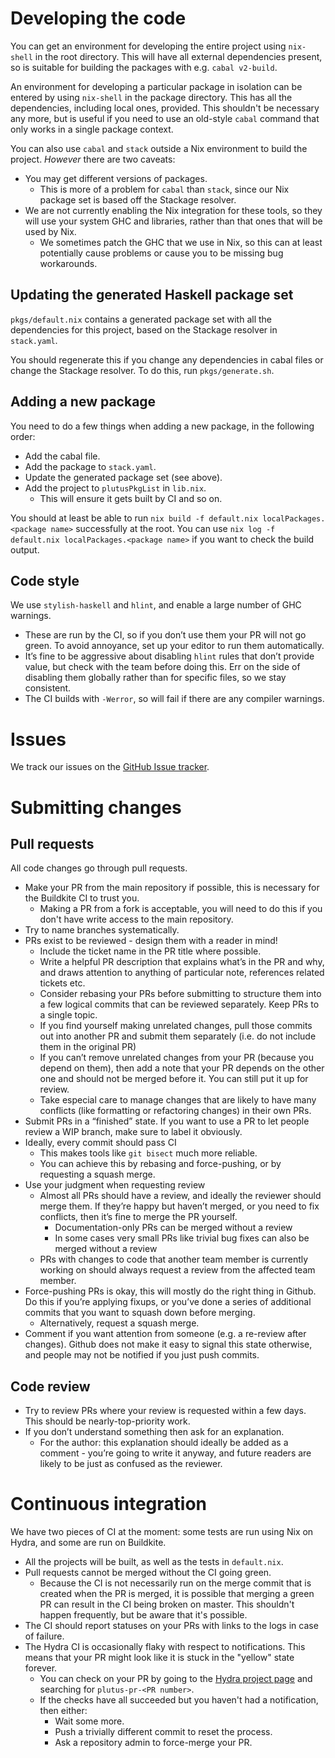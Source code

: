 # Developing the code

You can get an environment for developing the entire project using `nix-shell` in the root directory.
This will have all external dependencies present, so is suitable for building the packages with e.g. `cabal v2-build`.

An environment for developing a particular package in isolation can be entered by using `nix-shell` in the
package directory. This has all the dependencies, including local ones, provided. This shouldn't be necessary
any more, but is useful if you need to use an old-style `cabal` command that only works in a single package context.

You can also use `cabal` and `stack` outside a Nix environment to build the project. *However* there are two caveats:
- You may get different versions of packages.
    - This is more of a problem for `cabal` than `stack`, since our Nix package set is based off 
      the Stackage resolver.
- We are not currently enabling the Nix integration for these tools, so they will use your system
  GHC and libraries, rather than that ones that will be used by Nix.
    - We sometimes patch the GHC that we use in Nix, so this can at least potentially cause problems or cause
      you to be missing bug workarounds.

## Updating the generated Haskell package set

`pkgs/default.nix` contains a generated package set with all the dependencies for this project, based on the Stackage
resolver in `stack.yaml`.

You should regenerate this if you change any dependencies in cabal files or change the Stackage resolver. To do this, run `pkgs/generate.sh`.

## Adding a new package

You need to do a few things when adding a new package, in the following order:
- Add the cabal file.
- Add the package to `stack.yaml`.
- Update the generated package set (see above).
- Add the project to `plutusPkgList` in `lib.nix`.
    - This will ensure it gets built by CI and so on.

You should at least be able to run `nix build -f default.nix localPackages.<package name>` successfully at the root. You can use `nix log -f default.nix localPackages.<package name>` if you want to check the build output.

## Code style

We use `stylish-haskell` and `hlint`, and enable a large number of GHC warnings.
- These are run by the CI, so if you don’t use them your PR will not go green. To avoid annoyance, set up your editor to run them automatically.
- It’s fine to be aggressive about disabling `hlint` rules that don’t provide value, but check with the team before doing this. Err on the side of disabling them globally rather than for specific files, so we stay consistent.
- The CI builds with `-Werror`, so will fail if there are any compiler warnings.

# Issues

We track our issues on the [GitHub Issue tracker](https://github.com/input-output-hk/plutus/issues).

# Submitting changes

## Pull requests

All code changes go through pull requests.
- Make your PR from the main repository if possible, this is necessary for the Buildkite CI to trust you.
    - Making a PR from a fork is acceptable, you will need to do this if you don't have write access to the main repository.
- Try to name branches systematically.
- PRs exist to be reviewed - design them with a reader in mind!
    - Include the ticket name in the PR title where possible.
    - Write a helpful PR description that explains what’s in the PR and why, and draws attention to anything of particular note, references related tickets etc.
    - Consider rebasing your PRs before submitting to structure them into a few logical commits that can be reviewed separately.
Keep PRs to a single topic.
    - If you find yourself making unrelated changes, pull those commits out into another PR and submit them separately (i.e. do not include them in the original PR)
    - If you can’t remove unrelated changes from your PR (because you depend on them), then add a note that your PR depends on the other one and should not be merged before it. You can still put it up for review.
    - Take especial care to manage changes that are likely to have many conflicts (like formatting or refactoring changes) in their own PRs.
- Submit PRs in a “finished” state. If you want to use a PR to let people review a WIP branch, make sure to label it obviously.
- Ideally, every commit should pass CI
    - This makes tools like `git bisect` much more reliable.
    - You can achieve this by rebasing and force-pushing, or by requesting a squash merge.
- Use your judgment when requesting review
    - Almost all PRs should have a review, and ideally the reviewer should merge them. If they’re happy but haven’t merged, or you need to fix conflicts, then it’s fine to merge the PR yourself.
        - Documentation-only PRs can be merged without a review
        - In some cases very small PRs like trivial bug fixes can also be merged without a review
    - PRs with changes to code that another team member is currently working on should always request a review from the affected team member.
- Force-pushing PRs is okay, this will mostly do the right thing in Github. Do this if you’re applying fixups, or you’ve done a series of additional commits that you want to squash down before merging.
    - Alternatively, request a squash merge.
- Comment if you want attention from someone (e.g. a re-review after changes). Github does not make it easy to signal this state otherwise, and people may not be notified if you just push commits.

## Code review

- Try to review PRs where your review is requested within a few days. This should be nearly-top-priority work.
- If you don’t understand something then ask for an explanation.
    - For the author: this explanation should ideally be added as a comment - you’re going to write it anyway, and future readers are likely to be just as confused as the reviewer.

# Continuous integration

We have two pieces of CI at the moment: some tests are run using Nix on Hydra, and some are run on Buildkite.
- All the projects will be built, as well as the tests in `default.nix`.
- Pull requests cannot be merged without the CI going green.
    - Because the CI is not necessarily run on the merge commit that is created when the PR is merged, it is possible that merging a green PR can result in the CI being broken on master. This shouldn't happen frequently, but be aware that it's possible.
- The CI should report statuses on your PRs with links to the logs in case of failure.
- The Hydra CI is occasionally flaky with respect to notifications. This means that your PR might look like it is stuck in the "yellow" state forever. 
    - You can check on your PR by going to the [Hydra project page](https://hydra.iohk.io/project/Cardano) and searching for `plutus-pr-<PR number>`.
    - If the checks have all succeeded but you haven't had a notification, then either:
        - Wait some more.
        - Push a trivially different commit to reset the process.
        - Ask a repository admin to force-merge your PR.
